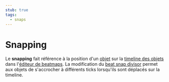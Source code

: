 ```yaml
---
stub: true
tags:
  - snaps
---
```


# Snapping

Le **snapping** fait référence à la position d'un [objet](/wiki/Gameplay/Hit_object) sur la [timeline des objets](/wiki/Client/Beatmap_editor/Timelines#objets) dans l'[éditeur de beatmaps](/wiki/Client/Beatmap_editor). La modification du [beat snap divisor](/wiki/Client/Beatmap_editor/Beat_snap_divisor) permet aux objets de s'accrocher à différents ticks lorsqu'ils sont déplacés sur la timeline.

